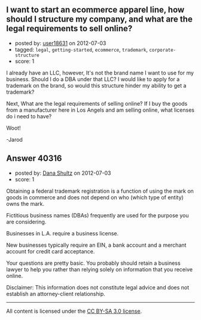## I want to start an ecommerce apparel line, how should I structure my company, and what are the legal requirements to sell online?

- posted by: [user18631](https://stackexchange.com/users/-1/18631-user18631) on 2012-07-03
- tagged: `legal`, `getting-started`, `ecommerce`, `trademark`, `corporate-structure`
- score: 1

I already have an LLC, however, It's not the brand name I want to use for my business. Should I do a DBA under that LLC? I would like to apply for a trademark on the brand, so would this structure hinder my ability to get a trademark?  

Next, What are the legal requirements of selling online? If I buy the goods from a manufacturer here in Los Angels and am selling online, what licenses do i need to have? 

Woot! 

-Jarod



 


## Answer 40316

- posted by: [Dana Shultz](https://stackexchange.com/users/-1/1841-dana-shultz) on 2012-07-03
- score: 1

Obtaining a federal trademark registration is a function of using the mark on goods in commerce and does not depend on who (which type of entity) owns the mark.

Fictitious business names (DBAs) frequently are used for the purpose you are considering.

Businesses in L.A. require a business license.

New businesses typically require an EIN, a bank account and a merchant account for credit card acceptance.

Your questions are pretty basic. You probably should retain a business lawyer to help you rather than relying solely on information that you receive online.

Disclaimer: This information does not constitute legal advice and does not establish an attorney-client relationship.



---

All content is licensed under the [CC BY-SA 3.0 license](https://creativecommons.org/licenses/by-sa/3.0/).
